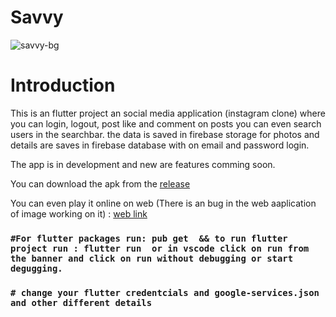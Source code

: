 # Savvy

![savvy-bg](https://user-images.githubusercontent.com/81036521/178149779-c064305f-af92-484f-9bdc-04b808e6d64b.png)


# Introduction

This is an flutter project an social media application (instagram clone) where you can login, logout, post like and comment on posts you can even search users in the searchbar. the data is saved in firebase storage for photos and details are saves in firebase database with on email and password login. 

The app is in development and new are features comming soon. 

You can download the apk from the [release](https://github.com/AadrianLeo/savvy/releases/tag/v1.0.0)

You can even play it online on web (There is an bug in the web aaplication of image working on it) : [web link](https://savvy-app.netlify.app/)

### `#For flutter packages run: pub get  && to run flutter project run : flutter run  or in vscode click on run from the banner and click on run without debugging or start degugging.`

### `# change your flutter credentcials and google-services.json and other different details`
